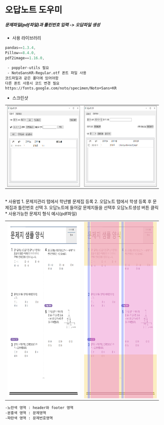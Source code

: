 # 오답노트 도우미
 ##### 문제파일(pdf파일)과 틀린번호 입력 -> 오답파일 생성
 
* 사용 라이브러리
```swift
pandas==1.3.4,
Pillow==8.4.0,
pdf2image==1.16.0,
```
	 - poppler-utils 필요
	 - NotoSansKR-Regular.otf 폰트 파일 사용
	코드파일과 같은 폴더에 있어야함
	다른 폰트 사용시 코드 변경 필요
	https://fonts.google.com/noto/specimen/Noto+Sans+KR

* 스크린샷

|   |   |
| ------------ | ------------ |
| <img src = "https://github.com/JooJiyun/Review_Note_Helper/blob/main/screenshot/capture1.PNG" width ="400" height="265">  |  <img src = "https://github.com/JooJiyun/Review_Note_Helper/blob/main/screenshot/capture2.PNG" width ="400" height="265">  |

<br>
* 사용법
	1. 문제지관리 탭에서 학년별 문제집 등록
	2. 오답노트 탭에서 학생 등록 후 문제집과 틀린번호 선택
	3. 오답노트에 들어갈 문제지들을 선택후 오답노트생성 버튼 클릭

<br>
* 사용가능한 문제지 형식 예시(pdf파일)

|   |   |
| ------------ | ------------ |
| <img src = "https://github.com/JooJiyun/Review_Note_Helper/blob/main/screenshot/format.png" width ="400" height="580">  |  <img src = "https://github.com/JooJiyun/Review_Note_Helper/blob/main/screenshot/format_area.png" width ="400" height="580">  |

	-노란색 영역 : header와 footer 영역
	-분홍색 영역 : 문제영역
	-파란색 영역 : 문제번호영역
